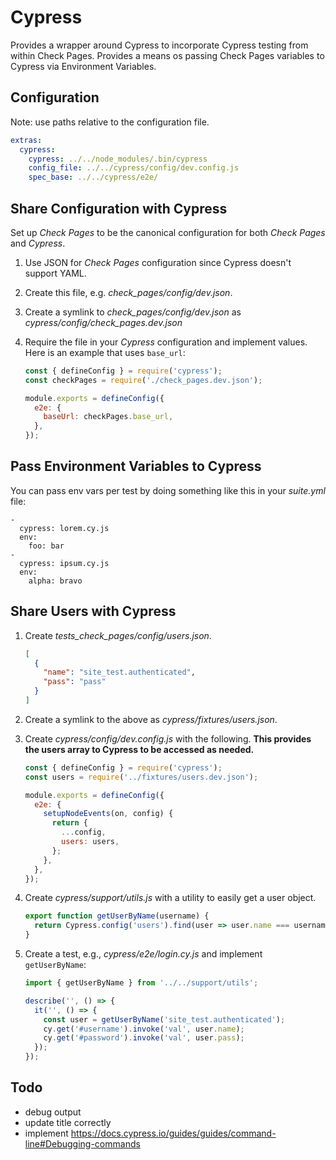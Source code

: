 # Cypress

Provides a wrapper around Cypress to incorporate Cypress testing from within Check Pages. Provides a means os passing Check Pages variables to Cypress via Environment Variables.

## Configuration

Note: use paths relative to the configuration file.

```yaml
extras:
  cypress:
    cypress: ../../node_modules/.bin/cypress
    config_file: ../../cypress/config/dev.config.js
    spec_base: ../../cypress/e2e/
```

## Share Configuration with Cypress

Set up _Check Pages_ to be the canonical configuration for both _Check Pages_ and _Cypress_.

1. Use JSON for _Check Pages_ configuration since Cypress doesn't support YAML.
3. Create this file, e.g. _check_pages/config/dev.json_.
4. Create a symlink to _check_pages/config/dev.json_ as _cypress/config/check_pages.dev.json_
5. Require the file in your _Cypress_ configuration and implement values. Here is an example that uses `base_url`:

     ```javascript
     const { defineConfig } = require('cypress');
     const checkPages = require('./check_pages.dev.json');
     
     module.exports = defineConfig({
       e2e: {
         baseUrl: checkPages.base_url,
       },
     });
     ```

## Pass Environment Variables to Cypress
You can pass env vars per test by doing something like this in your _suite.yml_ file:
```shell
-
  cypress: lorem.cy.js
  env:
    foo: bar
-
  cypress: ipsum.cy.js
  env:
    alpha: bravo
```

## Share Users with Cypress

1. Create _tests_check_pages/config/users.json_.

      ```json
      [
        {
          "name": "site_test.authenticated",
          "pass": "pass"
        }
      ]
      ```

2. Create a symlink to the above as _cypress/fixtures/users.json_.
3. Create _cypress/config/dev.config.js_ with the following.  **This provides the users array to Cypress to be accessed as needed.**

      ```javascript
      const { defineConfig } = require('cypress');
      const users = require('../fixtures/users.dev.json');
      
      module.exports = defineConfig({
        e2e: {
          setupNodeEvents(on, config) {
            return {
              ...config,
              users: users,
            };
          },
        },
      });
      ```

4. Create _cypress/support/utils.js_ with a utility to easily get a user object.

      ```javascript
      export function getUserByName(username) {
        return Cypress.config('users').find(user => user.name === username);
      }
      ```

1. Create a test, e.g., _cypress/e2e/login.cy.js_ and implement `getUserByName`:

      ```javascript
      import { getUserByName } from '../../support/utils';
      
      describe('', () => {
        it('', () => {
          const user = getUserByName('site_test.authenticated');
          cy.get('#username').invoke('val', user.name);
          cy.get('#password').invoke('val', user.pass);
        });
      });
      ```

## Todo

- debug output
- update title correctly
- implement https://docs.cypress.io/guides/guides/command-line#Debugging-commands
